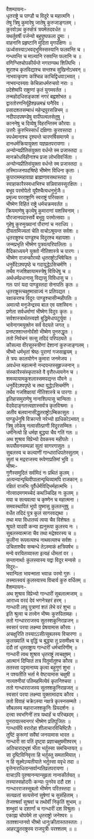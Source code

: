 वैशम्पायनः-  
धृतराष्ट्रे च पाण्डौ च विदुरे च महात्मनि ।  
तेषु त्रिषु कुमारेषु जातेषु कुरुजाङ्गलम् ।  
कुरवोऽथ कुरुक्षेत्रं त्रयमेतदवर्धत ॥  
यथर्तुवर्षी पर्जन्यो बहुपुष्पफला द्रुमाः ।  
वाहनानि प्रहृष्टानि मुदिता मृगपक्षिणः ॥  
ऊर्ध्वसस्याऽभवद्भूमिस्सस्यानि फलवन्ति च ।  
गन्धवन्ति च माल्यानि रसवन्ति फलानि च ॥  
वणिग्भिश्चोपकीर्यन्ते नगराण्यथ शिल्पिभिः ।  
शूराश्च कृतविद्याश्च सन्तश्च सुखिनोऽभवन् ॥  
नाभवत्कृपणः कश्चिन्न काचिद्विधवाऽभवत् ।  
नाभवन्दस्यवः केचिन्नाधर्मरुचयो नराः ॥  
प्रदेशेष्वपि राष्ट्राणां कृतं युगमवर्तत ।  
तन्महोदधिसङ्काशं नगरं बह्वशोभत ॥  
द्वारतोरणनिर्यूहैश्छन्नमभ्रं घनैरिव ।  
प्रसादशतसम्बाधं महेन्द्रपुरसन्निभम् ॥  
नदीपादपषण्डेषु वापीपल्वलसेतुषु ।  
काननेषु च दिव्येषु विहरन्तिस्म कौरवाः ॥  
उत्तरैः कुरुभिस्सार्धं दक्षिणाः कुरवस्तदा ।  
स्पर्धमानाश्च दृश्यन्ते चारणर्षिसमागमे ॥  
दानधर्मक्रियायुक्ता यज्ञव्रतपरायणाः ।  
अन्योन्यप्रीतिसंयुक्ता वर्धन्ते स्म प्रजास्तदा ॥  
मानक्रोधविहीनाश्च प्रजा लोभविवर्जिताः ।  
अन्योन्यप्रीतिसंयुक्ता वर्धन्ते स्म प्रजास्तदा ॥  
तस्मिञ्जनपदश्रिष्ठे भीष्मेण विधिना कृताः ।  
कूपाराममहावाप्रा ब्राह्मणावसथास्तदा ॥  
स्वाहाकारैस्स्वधाभिश्च सन्निवासस्सुरक्षितः ।  
बभूव परमोपेतो यूपैश्चैत्यधनुर्भुजैः॥  
प्रमृज्य परराष्ट्राणि स्वराष्ट्रं परिरक्षता ।  
भीष्मेण विहितं राष्ट्रे धर्मचक्रमवर्तत ॥  
क्रियमाणेषु कृत्येषु कुमाराणां यशस्विनाम् ।  
पौरजानपदास्सर्वे बभूवुः परमोत्सवाः ॥  
गृहेषु कुरुमुख्यानां पौराणां च नराधिप ।  
दीयतामिज्यतां चेति वाचोऽश्रूयन्त सर्वशः ॥  
धृतराष्ट्रश्च पाण्डुश्च विदुरश्च महायशाः ।  
जन्मप्रभृति भीष्मेण पुत्रवत्परिपालिताः ॥  
वैदिकाध्ययने युक्तो नीतिशास्त्रे च पारगः ।  
भीष्मेण राजन्कौरव्यो धृतराष्ट्रोऽभिषेचितः ॥  
धनुर्वेदेऽश्वपृष्ठे च गदायुद्धेऽसिचर्मणि ।  
तथैव गजशिक्षायामस्त्रेषु विविधेषु च ॥  
अर्थधर्मप्रधानासु विद्यासु विविधासु च ।  
गतः पारं यदा पाण्डुस्तदा सेनापतिः कृतः ॥  
धृतराष्ट्रस्त्चक्षुष्मान्राज्यं न प्रतिपद्यत ।  
रक्षाकरश्च विदुरः पाण्डुश्चासीन्महीपतिः ॥  
अमात्यो मनुजेन्द्रस्य बाल एव यशस्विनः ।  
प्रणेता सर्वधर्माणां भीष्मेण विदुरः कृतः ॥  
सर्वशास्त्रार्थतत्त्वज्ञो बुद्धिमेधापटुर्युवा ।  
भावेनागमयुक्तेन सर्वं वेदयते जगत् ॥  
प्रनष्टश्शान्तनोर्वंशो भीष्मेण पुनरुद्धृतः ।  
ततो निर्वचनं सत्सु तदिदं परिपठ्यते ॥  
कौसल्या वीरसूस्स्त्रीणां देशानां कुरुजाङ्गलम् ।  
भीष्मो धर्मभृतां श्रेष्ठः पुराणां गजसाह्वयम् ॥  
ते त्रयः कालयोगेन कुमारा जनमेजय ।  
अवर्धन्त महात्मनो नन्दयन्तस्सुहृज्जनान् ॥  
संस्कारैस्संस्कृतास्ते वै वृत्तैरध्ययनेन च ।  
शमव्यायामकुशलास्समपद्यन्त यौवने ॥  
धनुर्वेदेऽश्वपृष्ठे च तथा युद्धेऽसिचर्मणि ।  
तथैव गजशिक्षायां नीतिशास्त्रे च पारगाः ॥  
इतिहासमुराणेषु नानाशिल्पासु चान्विताः ।  
वेदवेदाङ्गतत्त्वज्ञास्सर्वत्र कृतविश्रमाः ॥  
अतीव बलवानासीद्धृतराष्ट्रोऽम्बिकासुतः ।  
पाण्डुर्धनुषि विक्रान्तो नरेभ्यो ह्यधिकोऽभवत् ॥  
त्रिषु लोकेषु नत्वासीत्प्राणी विदुरसम्मितः ।  
धर्मनित्यो हि धर्मज्ञ बुद्ध्या चैव गतिं गतः ॥  
अथ शुश्राव विप्रेभ्यो देवकस्य महीपतेः ।  
रूपयौवनसम्पन्नां सुतां सागरगासुतः ॥  
सुबलस्य च कल्याणीं गान्धाराधिपतेस्सुताम् ।  
सुतां च मद्रराजस्य रूपेणाप्रतिमां भुवि ॥  
भीष्मः-  
गुणैस्समुदितं सर्वमिदं नः प्रथितं कुलम् ।  
अत्यन्यान्पृथिवीपालान्पृथिव्यामपि राजकान् ॥  
रक्षितं राजभिः पूर्वैर्धर्मविद्भिर्महात्मभिः ।  
नोत्सादमगमच्चेदं कथञ्चिदिह नः कुलम् ॥  
मया च सत्यवत्या च कृष्णेन च महात्मना ।  
समवस्थापितं भूयो युष्मासु कुलतन्तुषु ॥  
वर्धेत तदिदं पुत्र कुलं सागरवद्यथा ।  
तथा मया विधातव्यं त्वया चैव विशेषतः ॥  
श्रूयते यादवी कन्या ह्यनुरूपा कुलस्य नः ।  
सुबलस्यात्मजा चैव तथा मद्रेश्वरस्य च ॥  
कुलीना रूपवत्यश्च नाथवत्यश्च सर्वशः ।  
उचिताश्चैव सम्बन्धे तेऽस्माकं क्षत्रियर्षभ ॥  
मन्ये वरयितव्यास्ता इत्यहं धीमतां वर ।  
सन्तानार्थाः कुलस्यास्य यद्वा विदुर मन्यसे ॥  
विदुरः-  
भवान्पिता भावन्माता भवान्नः परमो गुरुः ।  
तस्मात्स्वयं कुलस्यास्य विचार्य कुरु वर्धितम् ॥  
वैशम्पायनः-  
अथ शुश्राव विप्रेभ्यो गान्धारीं सुबलात्मजाम् ॥  
आराध्य वरदं देवं भगनेत्रहरं हरम् ।  
गान्धारी लघु पुत्राणां शतं लेभे वरं शुभा ॥  
इति श्रुत्वा च तत्त्वेन भीष्मः कुरुपितामहः ।  
ततो गान्धारराजस्य सुतस्शकुनिराव्रजन् ॥  
स्वसारं परया लक्ष्म्या प्रेषयामास कौरवः ।  
अचक्षुरिति तस्याऽऽसीत्सुबलस्य विचारणा ॥  
कुलख्यातिं च वृद्धिं च बुद्ध्या तु प्रसमीक्ष्य च ।  
ददौ तां धृतराष्ट्राय गान्धारीं धर्मचारिणीम् ॥  
गान्धारी त्वथ शुश्राव धृतराष्ट्रं त्वचक्षुषम् ।  
आत्मानं दिप्सितं तत्र पितुर्मातुश्च कौरव ॥  
ततस्सा पट्टमानाय्य कृत्वा बहुगुणं शुभा ।  
न पश्यतीति भर्ता मे वेष्टयामास चक्षुषी ॥  
नात्यश्नीयां पतिमहमित्येवं कृतनिश्चया ।  
ततो गान्धारराजस्य सुतश्शकुनिराव्रजत् ॥  
स्वसारं परया लक्ष्म्या युक्तामादाय कौरव ।  
ततो विवाहं चक्रेऽस्या नक्षत्रे कृत्स्नसम्मते ।  
सौबलस्य महाराजश्शकुनिः प्रियदर्शनः ॥  
दत्त्वा स्वभगिनीं तत्र यथार्हं च परिच्छदम् ।  
पुनरायात्स्वनगरं भीष्मेण प्रतिपूजितः ॥  
गान्धार्यपि वरारोहा शीलाचारविचिष्टितैः ।  
तुष्टिं कुरूणां सर्वेषां जनयामास भारत ॥  
गान्धारी सा पतिं दृष्ट्वा प्रज्ञाचक्षुषमीश्वरम् ।  
अतिचाराद्भृशं भीता भर्तुस्सा समचिन्तयत् ॥  
सा दृष्टिविनिवृत्ता हि भर्तुस्तु समतामियात् ।  
न हि सूक्ष्मेऽप्यतीयाते भर्तुस्सा ववृधे तदा ॥  
वृत्तेनाराधितान्सर्वान्पतिव्रतपरायणा ।  
वाचाऽपि पुरुषानन्यान्सुव्रता नान्वकीर्तयत् ॥  
तस्यास्सहोदरीः कन्याः पुनरेव ददौ दश ।  
गान्धारराजस्सुबलो भीष्मेण परितस्तदा ॥  
सत्यव्रतां सत्यसेनां सुषेणां च सुसंहिताम् ।  
तेजश्श्रर्वां सुश्रवां च तथोर्वीं निकृतिं शुभाम् ॥  
शम्भुवां च दशार्णां च गान्धारीं दश विश्रुताः ।  
एकाह्ना चोपयेमे ता धृतराष्ट्रो जनेश्वरः ॥  
ततश्शान्तनवो भीष्मो धानुःक्रीतास्ततस्ततः ।  
आहरद्धृतराष्ट्रस्य राजपुत्रीः परश्शतम् ॥ ॥  
